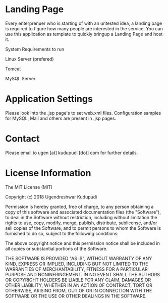 # Landing Page 

Every enterprenuer who is starting of with an untested idea, a landing page is required to figure how many people are interested in the service. You can use this application as template to quickly bringup a Landing Page and host it.

System Requirements to run 

Linux Server (prefered) 

Tomcat

MySQL Server

# Application Settings

Please look into the .jsp page's to set web.xml files. Configuration samples for MySQL, Mail and others are present in .jsp pages.

# Contact

Please email to ugen [at] kudupudi [dot] com for further details.

# License Information 

The MIT License (MIT)

Copyright (c) 2018 Ugendreshwar Kudupudi

Permission is hereby granted, free of charge, to any person obtaining a copy
of this software and associated documentation files (the "Software"), to deal
in the Software without restriction, including without limitation the rights
to use, copy, modify, merge, publish, distribute, sublicense, and/or sell
copies of the Software, and to permit persons to whom the Software is
furnished to do so, subject to the following conditions:

The above copyright notice and this permission notice shall be included in all
copies or substantial portions of the Software.

THE SOFTWARE IS PROVIDED "AS IS", WITHOUT WARRANTY OF ANY KIND, EXPRESS OR
IMPLIED, INCLUDING BUT NOT LIMITED TO THE WARRANTIES OF MERCHANTABILITY,
FITNESS FOR A PARTICULAR PURPOSE AND NONINFRINGEMENT. IN NO EVENT SHALL THE
AUTHORS OR COPYRIGHT HOLDERS BE LIABLE FOR ANY CLAIM, DAMAGES OR OTHER
LIABILITY, WHETHER IN AN ACTION OF CONTRACT, TORT OR OTHERWISE, ARISING FROM,
OUT OF OR IN CONNECTION WITH THE SOFTWARE OR THE USE OR OTHER DEALINGS IN THE
SOFTWARE.
